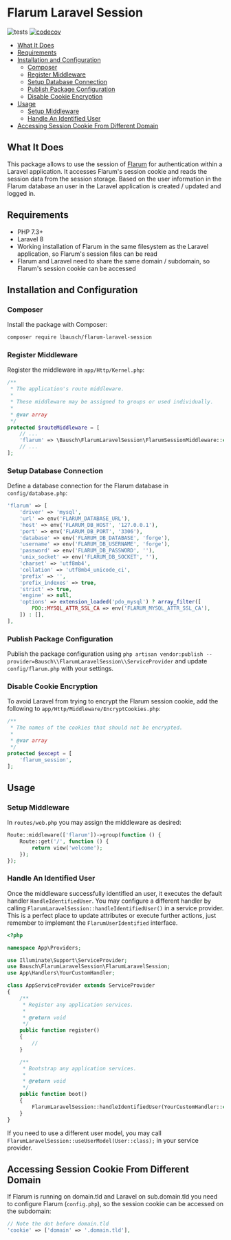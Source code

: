 # Flarum Laravel Session <!-- omit in toc -->

![tests](https://github.com/lbausch/flarum-laravel-session/workflows/tests/badge.svg) [![codecov](https://codecov.io/gh/lbausch/flarum-laravel-session/branch/master/graph/badge.svg)](https://codecov.io/gh/lbausch/flarum-laravel-session)

- [What It Does](#what-it-does)
- [Requirements](#requirements)
- [Installation and Configuration](#installation-and-configuration)
  - [Composer](#composer)
  - [Register Middleware](#register-middleware)
  - [Setup Database Connection](#setup-database-connection)
  - [Publish Package Configuration](#publish-package-configuration)
  - [Disable Cookie Encryption](#disable-cookie-encryption)
- [Usage](#usage)
  - [Setup Middleware](#setup-middleware)
  - [Handle An Identified User](#handle-an-identified-user)
- [Accessing Session Cookie From Different Domain](#accessing-session-cookie-from-different-domain)

## What It Does
This package allows to use the session of [Flarum](https://flarum.org/) for authentication within a Laravel application.
It accesses Flarum's session cookie and reads the session data from the session storage.
Based on the user information in the Flarum database an user in the Laravel application is created / updated and logged in.

## Requirements
+ PHP 7.3+
+ Laravel 8
+ Working installation of Flarum in the same filesystem as the Laravel application, so Flarum's session files can be read
+ Flarum and Laravel need to share the same domain / subdomain, so Flarum's session cookie can be accessed

## Installation and Configuration

### Composer
Install the package with Composer:
```bash
composer require lbausch/flarum-laravel-session
```

### Register Middleware
Register the middleware in `app/Http/Kernel.php`:
```php
/**
 * The application's route middleware.
 *
 * These middleware may be assigned to groups or used individually.
 *
 * @var array
 */
protected $routeMiddleware = [
    // ...
    'flarum' => \Bausch\FlarumLaravelSession\FlarumSessionMiddleware::class,
    // ...
];
```

### Setup Database Connection
Define a database connection for the Flarum database in `config/database.php`:
```php
'flarum' => [
    'driver' => 'mysql',
    'url' => env('FLARUM_DATABASE_URL'),
    'host' => env('FLARUM_DB_HOST', '127.0.0.1'),
    'port' => env('FLARUM_DB_PORT', '3306'),
    'database' => env('FLARUM_DB_DATABASE', 'forge'),
    'username' => env('FLARUM_DB_USERNAME', 'forge'),
    'password' => env('FLARUM_DB_PASSWORD', ''),
    'unix_socket' => env('FLARUM_DB_SOCKET', ''),
    'charset' => 'utf8mb4',
    'collation' => 'utf8mb4_unicode_ci',
    'prefix' => '',
    'prefix_indexes' => true,
    'strict' => true,
    'engine' => null,
    'options' => extension_loaded('pdo_mysql') ? array_filter([
        PDO::MYSQL_ATTR_SSL_CA => env('FLARUM_MYSQL_ATTR_SSL_CA'),
    ]) : [],
],
```

### Publish Package Configuration
Publish the package configuration using `php artisan vendor:publish --provider=Bausch\\FlarumLaravelSession\\ServiceProvider` and update `config/flarum.php` with your settings.

### Disable Cookie Encryption
To avoid Laravel from trying to encrypt the Flarum session cookie, add the following to `app/Http/Middleware/EncryptCookies.php`:
```php
/**
 * The names of the cookies that should not be encrypted.
 *
 * @var array
 */
protected $except = [
    'flarum_session',
];
```

## Usage

### Setup Middleware
In `routes/web.php` you may assign the middleware as desired:
```php
Route::middleware(['flarum'])->group(function () {
    Route::get('/', function () {
        return view('welcome');
    });
});
```

### Handle An Identified User
Once the middleware successfully identified an user, it executes the default handler `HandleIdentifiedUser`. You may configure a different handler by calling `FlarumLaravelSession::handleIdentifiedUser()` in a service provider. This is a perfect place to update attributes or execute further actions, just remember to implement the `FlarumUserIdentified` interface.

```php
<?php

namespace App\Providers;

use Illuminate\Support\ServiceProvider;
use Bausch\FlarumLaravelSession\FlarumLaravelSession;
use App\Handlers\YourCustomHandler;

class AppServiceProvider extends ServiceProvider
{
    /**
     * Register any application services.
     *
     * @return void
     */
    public function register()
    {
        //
    }

    /**
     * Bootstrap any application services.
     *
     * @return void
     */
    public function boot()
    {
        FlarumLaravelSession::handleIdentifiedUser(YourCustomHandler::class);
    }
}
```

If you need to use a different user model, you may call `FlarumLaravelSession::useUserModel(User::class);` in your service provider.

## Accessing Session Cookie From Different Domain
If Flarum is running on domain.tld and Laravel on sub.domain.tld you need to configure Flarum (`config.php`), so the session cookie can be accessed on the subdomain:
```php
// Note the dot before domain.tld
'cookie' => ['domain' => '.domain.tld'],
```
